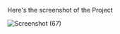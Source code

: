 Here's the screenshot of the Project 

![Screenshot (67)](https://github.com/Abdul-rub/Task_tracker/assets/70228714/2b0c4969-e35b-4122-9d06-5b5183fafc40)
